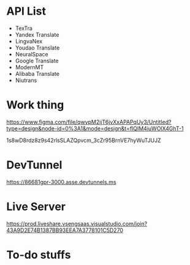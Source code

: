 # API List
- TexTra 
- Yandex Translate 
- LingvaNex 
- Youdao Translate 
- NeuralSpace 
- Google Translate 
- ModernMT 
- Alibaba Translate 
- Niutrans 

# Work thing
https://www.figma.com/file/qwvpM2ijT6jvXxAPAPqUy3/Untitled?type=design&node-id=0%3A1&mode=design&t=flQIM4iuWOlX4GhT-1

1s8wD8rdz8z9s42rlsSLAZQpvcm_3cZr95BrnVE7hyWuTJUJZ

# DevTunnel
https://86681gpr-3000.asse.devtunnels.ms

# Live Server
https://prod.liveshare.vsengsaas.visualstudio.com/join?43A9D2E74B1387BB93EEA7A3778101C5D270

# To-do stuffs